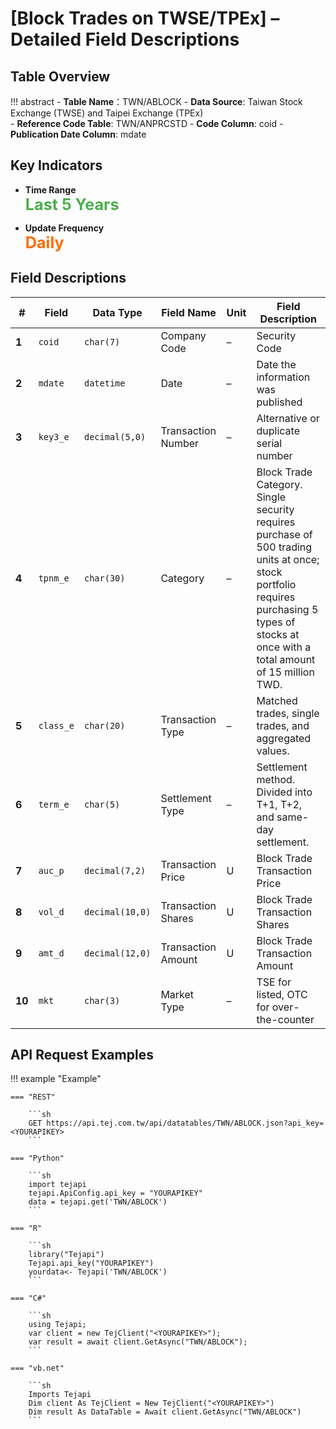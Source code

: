 # [Block Trades on TWSE/TPEx] – Detailed Field Descriptions


## Table Overview

!!! abstract
    - **Table Name**：TWN/ABLOCK
    - **Data Source**: Taiwan Stock Exchange (TWSE) and Taipei Exchange (TPEx)  
    - **Reference Code Table**: TWN/ANPRCSTD 
    - **Code Column**: coid
    - **Publication Date Column**: mdate  


## Key Indicators

<div class="grid cards" markdown>

<!-- -   __Number of Records__

    ---

    Over 198,089 -->

- __Time Range__  
  **<span style="font-size: 1.8em; color: #4caf50;">Last 5 Years</span>**

- __Update Frequency__  
  **<span style="font-size: 1.8em; color: #ff6d00;">Daily</span>**

</div>



## Field Descriptions
| **#** | Field  | Data Type       | Field Name   | Unit | Field Description|
|-------|------------|------------------|-------------------------------|------|-----------------------------------------------------------------------------------------------------------------|
| **1**  | `coid`     | `char(7)`        | Company Code                  | –    |  Security Code                                                                         |
| **2**  | `mdate`    | `datetime`       | Date             | –    | Date the information was published                                                                              |
| **3**  | `key3_e`   | `decimal(5,0)`   | Transaction Number    | –    | Alternative or duplicate serial number                                                                          |
| **4**  | `tpnm_e`   | `char(30)`       | Category     | –    | Block Trade Category. Single security requires purchase of 500 trading units at once; stock portfolio requires purchasing 5 types of stocks at once with a total amount of 15 million TWD.       |
| **5**  | `class_e`  | `char(20)`       |  Transaction Type        | –    |  Matched trades, single trades, and aggregated values.          |
| **6** | `term_e`   | `char(5)`        | Settlement Type      | –    | Settlement method. Divided into T+1, T+2, and same-day settlement.                                                                           |
| **7** | `auc_p`    | `decimal(7,2)`   | Transaction Price             | U    | Block Trade Transaction Price                                                                               |
| **8** | `vol_d`    | `decimal(10,0)`  | Transaction Shares                 | U    | Block Trade Transaction Shares                                                                                         |
| **9** | `amt_d`    | `decimal(12,0)`  | Transaction Amount            | U    | Block Trade Transaction Amount                                                                            |
| **10** | `mkt`      | `char(3)`        | Market Type                        | –    | TSE for listed, OTC for over-the-counter                                                                    |



## API Request Examples
!!! example "Example"

    === "REST"

        ```sh
        GET https://api.tej.com.tw/api/datatables/TWN/ABLOCK.json?api_key=<YOURAPIKEY>
        ```

    === "Python"

        ```sh
        import tejapi
        tejapi.ApiConfig.api_key = "YOURAPIKEY"
        data = tejapi.get('TWN/ABLOCK')
        ```
    
    === "R"

        ```sh
        library("Tejapi")
        Tejapi.api_key("YOURAPIKEY")
        yourdata<- Tejapi('TWN/ABLOCK')
        ```
    
    === "C#"

        ```sh
        using Tejapi;
        var client = new TejClient("<YOURAPIKEY>");
        var result = await client.GetAsync("TWN/ABLOCK");
        ```
    
    === "vb.net"

        ```sh
        Imports Tejapi
        Dim client As TejClient = New TejClient("<YOURAPIKEY>")
        Dim result As DataTable = Await client.GetAsync("TWN/ABLOCK")
        ```